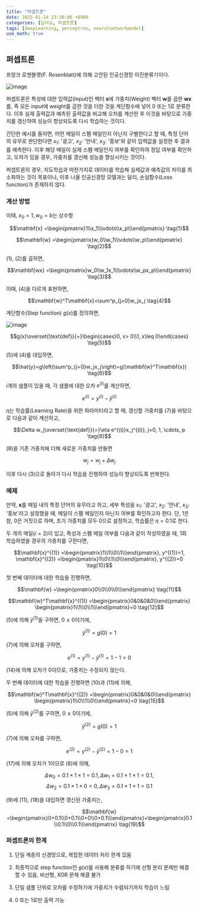 ```yaml
---
title: "퍼셉트론"
date: 2025-01-24 23:30:06 +0900
categories: [딥러닝, 퍼셉트론]
tags: [deeplearning, perceptron, neuralnetworkmodel]
use_math: true
---
```

## 퍼셉트론
프랑크 로젠블랫(F. Rosenblatt)에 의해 고안된 인공신경망 이진분류기이다.

![image](https://www.dropbox.com/scl/fi/15hf1l3wx0m7ige0z5h67/perceptron.jpg?rlkey=p6oos6h59l4rr0l3hgczrr07m&st=o9bqeeov&raw=1)

퍼셉트론은 특성에 대한 입력값(Input)인 벡터 $\mathbf{x}$에 가중치(Weight) 벡터 $\mathbf{w}$를 곱한 $\mathbf{wx}$를, 즉 모든 input에 weight를 곱한 것을 더한 것을 계단함수에 넣어  0 또는 1로 분류한다. 이후 실제 출력값과 예측된 출력값을 비교해 오차를 계산한 후 이것을 바탕으로 가중치를 갱신하여 성능이 향상되도록 다시 학습하는 것이다.

간단한 예시를 들자면, 어떤 메일이 스팸 메일인지 아닌지 구별한다고 할 때, 특정 단어의 유무로 판단한다면 $x_1$: '광고', $x_2$: '안내', $x_3$: '홍보'와 같이 입력값을 설정한 후 결과를 예측한다. 이후 해당 메일이 실제 스펨 메일인지 여부를 확인하여 정답 여부를 확인하고, 오차가 있을 경우, 가중치를 갱신해 성능을 향상시키는 것이다.

퍼셉트론의 경우, 지도학습과 마찬가지로 데이터를 학습해 실제값과 예측값의 차이를 최소화하는 것이 목표이나, 이후 나올 인공신경망 모델과는 달리, 손실함수(Loss function)가 존재하지 않다.

### 계산 방법
이때, $x_0=1, w_0=b$는 상수항

$$\mathbf{x} =\begin{pmatrix}1\\x_1\\\vdots\\x_p\\\end{pmatrix} \tag{1}$$

$$\mathbf{w} =\begin{pmatrix}w_0\\w_1\\\vdots\\w_p\\\end{pmatrix} \tag{2}$$

(1), (2)를 곱하면,

$$\mathbf{wx} =\begin{pmatrix}w_0\\w_1x_1\\\vdots\\w_px_p\\\end{pmatrix} \tag{3}$$

이때, (4)을 다르게 표현하면,

$$\mathbf{w}^T\mathbf{x}=\sum^p_{j=0}w_jx_j \tag{4}$$

계단함수(Step function) $g(x)$를 정의하면,

![image](https://www.dropbox.com/scl/fi/3ai160iyv0sglsbc4290n/step_function.jpg?rlkey=xm25k28xb25gs8rzorzpvpz4b&st=rb82qbvy&raw=1)

$$g(x)\overset{\text{def}}{=}\begin{cases}0, x> 0\\1, x\leq 0\end{cases} \tag{5}$$

(5)에 (4)를 대입하면,

$$\hat{y}=g\left(\sum^p_{j=0}w_jx_j\right)=g(\mathbf{w}^T\mathbf{x}) \tag{6}$$

$i$개의 샘플이 있을 때, 각 샘플에 대한 오차 $e^{(i)}$를 계산하면,

$$e^{(i)}=y^{(i)}-\hat{y}^{(i)} \tag{7}$$

$\eta$는 학습률(Learning Rate)을 위한 파라미터라고 할 때, 갱신할 가중치를 (7)을 바탕으로 다음과 같이 계산하고,

$$\Delta w_j\overset{\text{def}}{=}\eta e^{(i)}x_j^{(i)}, j=0, 1, \cdots, p \tag{8}$$

(8)을 기존 가중치에 더해 새로운 가중치를 만들면

$$w_j=w_j+\Delta w_j \tag{9}$$

이후 다시 (3)으로 돌아가 다시 학습을 진행하여 성능이 향상되도록 반복한다.

### 예제
만약, $\mathbf{x}$를 메일 내의 특정 단어의 유무라고 하고, 세부 특성을 $x_1$: '광고', $x_2$: '안내', $x_3$: '홍보'라고 설정했을 때, 메일이 스팸 메일인지 아닌지 여부를 확인하고자 한다. 단, 1은 참, 0은 거짓으로 하며, 초기 가중치를 모두 0으로 설정하고, 학습률은 $\eta=0.1$로 한다.

두 개의 메일($i=2$)이 있고, 특성과 스팸 메일 여부를 다음과 같이 작성하였을 때, 1회 학습하였을 경우의 가중치를 구한다면,

$$\mathbf{x}^{(1)} =\begin{pmatrix}1\\1\\0\\1\\\end{pmatrix}, y^{(1)}=1, \mathbf{x}^{(2)} =\begin{pmatrix}1\\0\\1\\0\\\end{pmatrix}, y^{(2)}=0 \tag{10}$$

첫 번째 데이터에 대한 학습을 진행하면,

$$\mathbf{w} =\begin{pmatrix}0\\0\\0\\0\\\end{pmatrix} \tag{11}$$

$$\mathbf{w}^T\mathbf{x}^{(1)} =\begin{pmatrix}0&0&0&0\\\end{pmatrix} \begin{pmatrix}1\\1\\0\\1\\\end{pmatrix}=0 \tag{12}$$

(5)에 의해 $\hat{y}^{(1)}$을 구하면, $0\leq0$이기에,

$$\hat{y}^{(1)}=g(0)=1 \tag{13}$$

(7)에 의해 오차를 구하면,

$$e^{(1)}=y^{(1)}-\hat{y}^{(1)}=1-1=0 \tag{14}$$

(14)에 의해 오차가 0이므로, 가중치는 수정되지 않는다.

두 번째 데이터에 대한 학습을 진행하면 (10)과 (11)에 의해,

$$\mathbf{w}^T\mathbf{x}^{(2)} =\begin{pmatrix}0&0&0&0\\\end{pmatrix} \begin{pmatrix}1\\0\\1\\0\\\end{pmatrix}=0 \tag{15}$$

(5)에 의해 $\hat{y}^{(2)}$를 구하면, $0\leq0$이기에,

$$\hat{y}^{(2)}=g(0)=1 \tag{16}$$

(7)에 의해 오차를 구하면,

$$e^{(2)}=y^{(2)}-\hat{y}^{(2)}=1-0=1 \tag{17}$$

(17)에 의해 오차가 1이므로 (8)에 의해,

$$\Delta w_0=0.1\times 1\times 1=0.1, \Delta w_1=0.1\times 1\times 1=0.1, $$
$$\Delta w_2=0.1\times 1\times 0=0, \Delta w_3=0.1\times 1\times 1=0.1 \tag{18}$$

(9)에 (11), (18)을 대입하면 갱신된 가중치는,

$$\mathbf{w} =\begin{pmatrix}0+0.1\\0+0.1\\0+0\\0+0.1\\\end{pmatrix}=\begin{pmatrix}0.1\\0.1\\0\\0.1\\\end{pmatrix} \tag{19}$$

### 퍼셉트론의 한계
1) 단일 계층의 신경망으로, 복잡한 데이터 처리 한계 있음

2) 최종적으로 step function인 $g(x)$를 사용해 분류를 하기에 선형 분리 문제만 해결할 수 있음, 비선형, XOR 문제 해결 불가

3) 단일 샘플 단위로 오차를 수정하기에 가중치가 수렴되기까지 학습이 느림

4) 0 또는 1로만 출력 가능